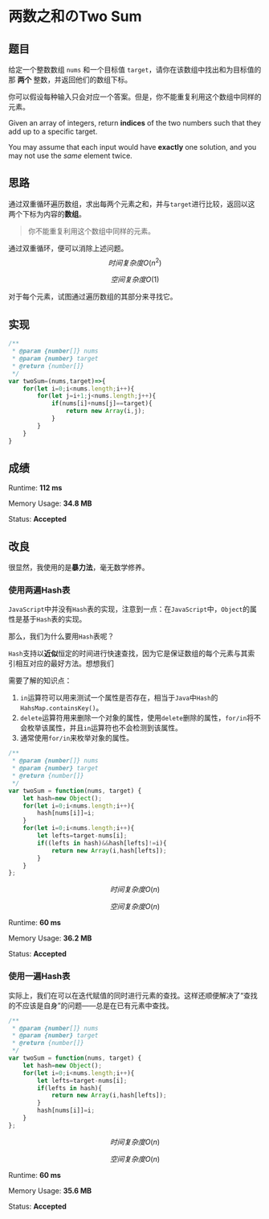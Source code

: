 # 两数之和のTwo Sum

## 题目

给定一个整数数组 `nums` 和一个目标值 `target`，请你在该数组中找出和为目标值的那 **两个** 整数，并返回他们的数组下标。

你可以假设每种输入只会对应一个答案。但是，你不能重复利用这个数组中同样的元素。

Given an array of integers, return **indices** of the two numbers such that they add up to a specific target.

You may assume that each input would have **exactly** one solution, and you may not use the *same* element twice.

## 思路

通过双重循环遍历数组，求出每两个元素之和，并与`target`进行比较，返回以这两个下标为内容的**数组**。

> 你不能重复利用这个数组中同样的元素。

通过双重循环，便可以消除上述问题。
$$
时间复杂度O(n^2)
$$

$$
空间复杂度O(1)
$$

对于每个元素，试图通过遍历数组的其部分来寻找它。

## 实现

```javascript
/**
 * @param {number[]} nums
 * @param {number} target
 * @return {number[]}
 */
var twoSum=(nums,target)=>{
    for(let i=0;i<nums.length;i++){
        for(let j=i+1;j<nums.length;j++){
            if(nums[i]+nums[j]==target){
                return new Array(i,j);
            }
        }
    }
}
```

## 成绩

Runtime:  **112 ms**

Memory Usage:  **34.8 MB**

Status:  **Accepted**

## 改良

很显然，我使用的是**暴力法**，毫无数学修养。

### 使用两遍Hash表

`JavaScript`中并没有`Hash`表的实现，注意到一点：在`JavaScript`中，`Object`的属性是基于`Hash`表的实现。

那么，我们为什么要用`Hash`表呢？

`Hash`支持以**近似**恒定的时间进行快速查找，因为它是保证数组的每个元素与其索引相互对应的最好方法。想想我们

需要了解的知识点：

1. `in`运算符可以用来测试一个属性是否存在，相当于`Java`中`Hash`的`HahsMap.containsKey()`。
2. `delete`运算符用来删除一个对象的属性，使用`delete`删除的属性，`for/in`将不会枚举该属性，并且`in`运算符也不会检测到该属性。
3. 通常使用`for/in`来枚举对象的属性。

```javascript
/**
 * @param {number[]} nums
 * @param {number} target
 * @return {number[]}
 */
var twoSum = function(nums, target) {
    let hash=new Object();
    for(let i=0;i<nums.length;i++){
        hash[nums[i]]=i;
    }
    for(let i=0;i<nums.length;i++){
        let lefts=target-nums[i];
        if((lefts in hash)&&hash[lefts]!=i){
            return new Array(i,hash[lefts]);
        }
    }
};
```

$$
时间复杂度O(n)
$$

$$
空间复杂度O(n)
$$

Runtime:  **60 ms**

Memory Usage:  **36.2 MB**

Status:  **Accepted**

### 使用一遍Hash表

实际上，我们在可以在迭代赋值的同时进行元素的查找。这样还顺便解决了“查找的不应该是自身”的问题——总是在已有元素中查找。

```javascript
/**
 * @param {number[]} nums
 * @param {number} target
 * @return {number[]}
 */
var twoSum = function(nums, target) {
    let hash=new Object();
    for(let i=0;i<nums.length;i++){
        let lefts=target-nums[i];
        if(lefts in hash){
            return new Array(i,hash[lefts]);
        }
        hash[nums[i]]=i;
    }
};
```
$$
时间复杂度O(n)
$$

$$
空间复杂度O(n)
$$

Runtime:  **60 ms**

Memory Usage:  **35.6 MB**

Status:  **Accepted**